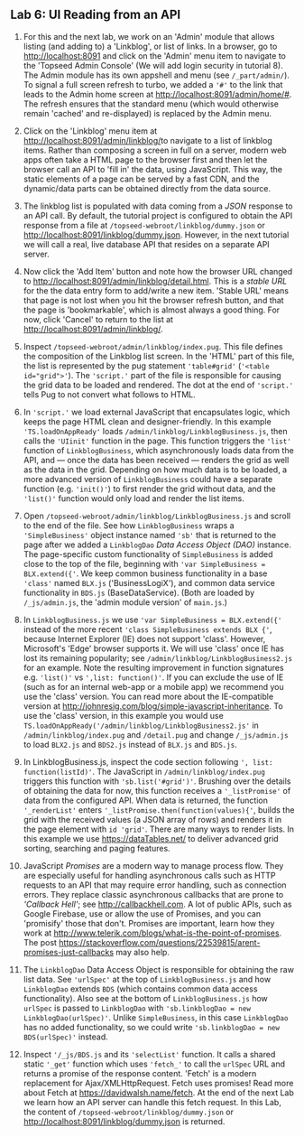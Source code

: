 ## Lab 6: UI Reading from an API

1. For this and the next lab, we work on an 'Admin' module that allows listing (and adding to) a 'Linkblog', or list of links. In a browser, go to <a href='http://localhost:8091' target='_blank'>http://localhost:8091</a> and click on the 'Admin' menu item to navigate to the 'Topseed Admin Console' (We will add login security in tutorial 8). The Admin module has its own appshell and menu (see `/_part/admin/`). To signal a full screen refresh to turbo, we added a `'#'` to the link that leads to the Admin home screen at <a href='http://localhost:8091/admin/home/#' target='_blank'>http://localhost:8091/admin/home/#</a>. The refresh ensures that the standard menu (which would otherwise remain 'cached' and re-displayed) is replaced by the Admin menu. 

2. Click on the 'Linkblog' menu item at <a href='http://localhost:8091/admin/linkblog/' target='_blank'>http://localhost:8091/admin/linkblog/</a>to navigate to a list of linkblog items. Rather than composing a screen in full on a server, modern web apps often take a HTML page to the browser first and then let the browser call an API to 'fill in' the data, using JavaScript. This way, the static elements of a page can be served by a fast CDN, and the dynamic/data parts can be obtained directly from the data source.

3. The linkblog list is populated with data coming from a _JSON_ response to an API call. By default, the tutorial project is configured to obtain the API response from a file at `/topseed-webroot/linkblog/dummy.json` or <a href='http://localhost:8091/linkblog/dummy.json' target='_blank'>http://localhost:8091/linkblog/dummy.json</a>. However, in the next tutorial we will call a real, live database API that resides on a separate API server. 

4. Now click the 'Add Item' button and note how the browser URL changed to <a href='http://localhost:8091/admin/linkblog/detail.html' target='_blank'>http://localhost:8091/admin/linkblog/detail.html</a>. This is a _stable URL_ for the the data entry form to add/write a new item. 'Stable URL' means that page is not lost when you hit the browser refresh button, and that the page is 'bookmarkable', which is almost always a good thing. For now, click 'Cancel' to return to the list at <a href='http://localhost:8091/admin/linkblog/' target='_blank'>http://localhost:8091/admin/linkblog/</a>.

5. Inspect `/topseed-webroot/admin/linkblog/index.pug`. This file defines the composition of the Linkblog list screen. In the 'HTML' part of this file, the list is represented by the pug statement `'table#grid'` (`'<table id="grid">'`). The `'script.'` part of the file is responsible for causing the grid data to be loaded and rendered. The dot at the end of `'script.'` tells Pug to not convert what follows to HTML. 

6. In `'script.'` we load external JavaScript that encapsulates logic, which keeps the page HTML clean and designer-friendly. In this example `'TS.loadOnAppReady'` loads `/admin/linkblog/LinkblogBusiness.js`, then calls the `'UIinit'` function in the page. This function triggers the `'list'` function of `LinkblogBusiness`, which asynchronously loads data from the API, and &mdash; once the data has been received &mdash; renders the grid as well as the data in the grid. Depending on how much data is to be loaded, a more advanced version of `LinkblogBusiness` could have a separate function (e.g. `'init()'`) to first render the grid without data, and the `'list()'` function would only load and render the list items.

7. Open `/topseed-webroot/admin/linkblog/LinkblogBusiness.js` and scroll to the end of the file. See how `LinkblogBusiness` wraps a `'SimpleBusiness'` object instance named `'sb'` that is returned to the page after we added a `LinkblogDao` _Data Access Object (DAO)_ instance. The page-specific custom functionality of `SimpleBusiness` is added close to the top of the file, beginning with `'var SimpleBusiness = BLX.extend({'`. We keep common business functionality in a base `'class'` named `BLX.js` ('BusinessLogiX'), and common data service functionality in `BDS.js` (BaseDataService). (Both are loaded by `/_js/admin.js`, the 'admin module version' of `main.js`.) 

8. In `LinkblogBusiness.js` we use `'var SimpleBusiness = BLX.extend({'` instead of the more recent `'class SimpleBusiness extends BLX {'`, because Internet Explorer (IE) does not support 'class'. However, Microsoft's 'Edge' browser supports it. We will use 'class' once IE has lost its remaining popularity; see `/admin/linkblog/LinkblogBusiness2.js` for an example. Note the resulting improvement in function signatures e.g. `'list()'` vs `',list: function()'`. If you can exclude the use of IE (such as for an internal web-app or a mobile app) we recommend you use the 'class' version. You can read more about the IE-compatible version at <a href='http://johnresig.com/blog/simple-javascript-inheritance' target='_blank'>http://johnresig.com/blog/simple-javascript-inheritance</a>. To use the 'class' version, in this example you would use `TS.loadOnAppReady('/admin/linkblog/LinkblogBusiness2.js'` in `/admin/linkblog/index.pug` and `/detail.pug` and change `/_js/admin.js` to load `BLX2.js` and `BDS2.js` instead of `BLX.js` and `BDS.js`.

9. In LinkblogBusiness.js, inspect the code section following `', list: function(listId)'`. The JavaScript in `/admin/linkblog/index.pug` triggers this function with `'sb.list('#grid')'`. Brushing over the details of obtaining the data for now, this function receives a `'_listPromise'` of data from the configured API. When data is returned, the function `'_renderList'` enters `'_listPromise.then(function(values){'`, builds the grid with the received values (a JSON array of rows) and renders it in the page element with `id 'grid'`. There are many ways to render lists. In this example we use <a href='https://dataTables.net/' target='_blank'>https://dataTables.net/</a> to deliver advanced grid sorting, searching and paging features. 

10. JavaScript _Promises_ are a modern way to manage process flow. They are especially useful for handling asynchronous calls such as HTTP requests to an API that may require error handling, such as connection errors. They replace classic asynchronous callbacks that are prone to _'Callback Hell'_; see <a href='http://callbackhell.com' target='_blank'>http://callbackhell.com</a>.  A lot of public APIs, such as Google Firebase, use or allow the use of Promises, and you can 'promisify' those that don't. Promises are important, learn how they work at <a href='http://www.telerik.com/blogs/what-is-the-point-of-promises' target='_blank'>http://www.telerik.com/blogs/what-is-the-point-of-promises</a>. The post <a href='https://stackoverflow.com/questions/22539815/arent-promises-just-callbacks' target='_blank'>https://stackoverflow.com/questions/22539815/arent-promises-just-callbacks</a> may also help.

11. The `LinkblogDao` Data Access Object is responsible for obtaining the raw list data. See `'urlSpec'` at the top of `LinkblogBusiness.js` and how `LinkblogDao` extends `BDS` (which contains common data access functionality). Also see at the bottom of `LinkblogBusiness.js` how `urlSpec` is passed to `LinkblogDao` with `'sb.linkblogDao = new LinkblogDao(urlSpec)'`. Unlike `SimpleBusiness`, in this case `LinkblogDao` has no added functionality, so we could write `'sb.linkblogDao = new BDS(urlSpec)'` instead.

12. Inspect `'/_js/BDS.js` and its `'selectList'` function. It calls a shared static `'_get'` function which uses `'fetch_'` to call the `urlSpec` URL and returns a promise of the response content. 'Fetch' is a modern replacement for Ajax/XMLHttpRequest. Fetch uses promises! Read more about Fetch at <a href='https://davidwalsh.name/fetch' target='_blank'>https://davidwalsh.name/fetch</a>. At the end of the next Lab we learn how an API server can handle this fetch request. In this Lab, the content of `/topseed-webroot/linkblog/dummy.json` or <a href='http://localhost:8091/linkblog/dummy.json' target='_blank'>http://localhost:8091/linkblog/dummy.json</a> is returned.

